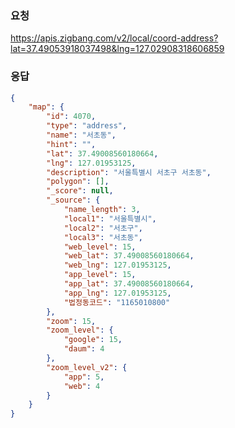 
### 요청
https://apis.zigbang.com/v2/local/coord-address?lat=37.49053918037498&lng=127.02908318606859

### 응답
```json
{
	"map": {
		"id": 4070,
		"type": "address",
		"name": "서초동",
		"hint": "",
		"lat": 37.49008560180664,
		"lng": 127.01953125,
		"description": "서울특별시 서초구 서초동",
		"polygon": [],
		"_score": null,
		"_source": {
			"name_length": 3,
			"local1": "서울특별시",
			"local2": "서초구",
			"local3": "서초동",
			"web_level": 15,
			"web_lat": 37.49008560180664,
			"web_lng": 127.01953125,
			"app_level": 15,
			"app_lat": 37.49008560180664,
			"app_lng": 127.01953125,
			"법정동코드": "1165010800"
		},
		"zoom": 15,
		"zoom_level": {
			"google": 15,
			"daum": 4
		},
		"zoom_level_v2": {
			"app": 5,
			"web": 4
		}
	}
}
```
